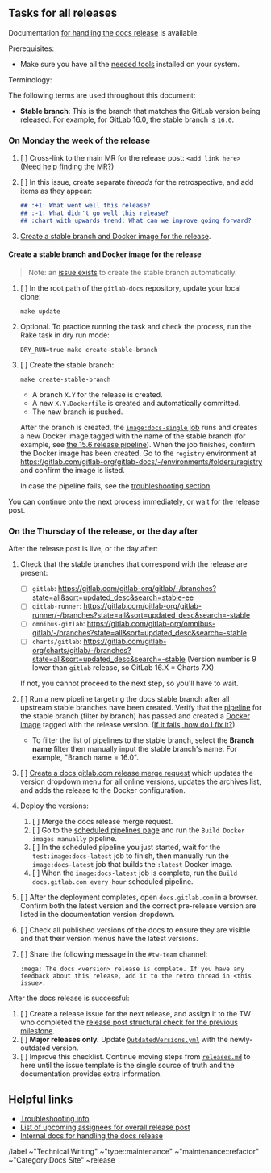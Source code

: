 <!--
SET TITLE TO: docs.gitlab.com release XX.ZZ (month, YYYY)
-->

## Tasks for all releases

Documentation [for handling the docs release](https://gitlab.com/gitlab-org/gitlab-docs/-/blob/main/doc/releases.md) is available.

Prerequisites:

- Make sure you have all the [needed tools](/doc/setup.md) installed on your system.

Terminology:

The following terms are used throughout this document:

- **Stable branch**: This is the branch that matches the GitLab version being released. For example,
  for GitLab 16.0, the stable branch is `16.0`.

### On Monday the week of the release

1. [ ] Cross-link to the main MR for the release post: `<add link here>`
   ([Need help finding the MR?](https://gitlab.com/gitlab-com/www-gitlab-com/-/merge_requests?scope=all&state=opened&label_name%5B%5D=release%20post&label_name%5B%5D=blog%20post))
1. [ ] In this issue, create separate _threads_ for the retrospective, and add items as they appear:

   ```markdown
   ## :+1: What went well this release?
   ## :-1: What didn't go well this release?
   ## :chart_with_upwards_trend: What can we improve going forward?
   ```

1. [Create a stable branch and Docker image for the release](#create-a-stable-branch-and-docker-image-for-the-release).

#### Create a stable branch and Docker image for the release

> Note: an [issue exists](https://gitlab.com/gitlab-org/release-tools/-/issues/533)
> to create the stable branch automatically.

1. [ ] In the root path of the `gitlab-docs` repository, update your local clone:

   ```shell
   make update
   ```

1. Optional. To practice running the task and check the process, run the Rake task in dry run mode:

   ```shell
   DRY_RUN=true make create-stable-branch
   ```

1. [ ] Create the stable branch:

   ```shell
   make create-stable-branch
   ```

   - A branch `X.Y` for the release is created.
   - A new `X.Y.Dockerfile` is created and automatically committed.
   - The new branch is pushed.

   After the branch is created, the
   [`image:docs-single` job](https://gitlab.com/gitlab-org/gitlab-docs/-/blob/7fbb5e1313ebde811877044e87f444a0a283fed4/.gitlab/ci/docker-images.gitlab-ci.yml#L107-129)
   runs and creates a new Docker image tagged with the name of the stable branch
   (for example, see [the 15.6 release pipeline](https://gitlab.com/gitlab-org/gitlab-docs/-/pipelines/702437095)).
   When the job finishes, confirm the Docker image has been created. Go to the `registry` environment at
   <https://gitlab.com/gitlab-org/gitlab-docs/-/environments/folders/registry> and confirm the image
   is listed.

   In case the pipeline fails, see the [troubleshooting section](https://gitlab.com/gitlab-org/gitlab-docs/-/blob/main/doc/releases.md#imagedocs-single-job-fails-when-creating-the-docs-stable-branch).

You can continue onto the next process immediately, or wait for the release post.

### On the Thursday of the release, or the day after

After the release post is live, or the day after:

1. Check that the stable branches that correspond with the release are present:
   - [ ] `gitlab`: <https://gitlab.com/gitlab-org/gitlab/-/branches?state=all&sort=updated_desc&search=stable-ee>
   - [ ] `gitlab-runner`: <https://gitlab.com/gitlab-org/gitlab-runner/-/branches?state=all&sort=updated_desc&search=-stable>
   - [ ] `omnibus-gitlab`: <https://gitlab.com/gitlab-org/omnibus-gitlab/-/branches?state=all&sort=updated_desc&search=-stable>
   - [ ] `charts/gitlab`: <https://gitlab.com/gitlab-org/charts/gitlab/-/branches?state=all&sort=updated_desc&search=-stable> (Version number is 9 lower than `gitlab` release, so GitLab 16.X = Charts 7.X)

   If not, you cannot proceed to the next step, so you'll have to wait.
1. [ ] Run a new pipeline targeting the docs stable branch after all upstream
   stable branches have been created. Verify that the [pipeline](https://gitlab.com/gitlab-org/gitlab-docs/-/pipelines?page=1&scope=all) for the stable branch (filter by branch)
   has passed and created a [Docker image](https://gitlab.com/gitlab-org/gitlab-docs/container_registry/631635?orderBy=NAME&sort=desc&search[]=)
   tagged with the release version. ([If it fails, how do I fix it?](https://gitlab.com/gitlab-org/gitlab-docs/-/blob/main/doc/releases.md#imagedocs-single-job-fails-when-creating-the-docs-stable-branch))
   - To filter the list of pipelines to the stable branch, select the **Branch name** filter then manually input the stable branch's name. For example, "Branch name = 16.0".
1. [ ] [Create a docs.gitlab.com release merge request](https://gitlab.com/gitlab-org/gitlab-docs/-/blob/main/doc/releases.md#create-release-merge-request)
   which updates the version dropdown menu for all online versions, updates the archives list, and adds
   the release to the Docker configuration.
1. Deploy the versions:
   1. [ ] Merge the docs release merge request.
   1. [ ] Go to the [scheduled pipelines page](https://gitlab.com/gitlab-org/gitlab-docs/-/pipeline_schedules)
      and run the `Build Docker images manually` pipeline.
   1. [ ] In the scheduled pipeline you just started, wait for the `test:image:docs-latest` job to finish, then manually run the `image:docs-latest`
      job that builds the `:latest` Docker image.
   1. [ ] When the `image:docs-latest` job is complete, run the `Build docs.gitlab.com every hour` scheduled pipeline.
1. [ ] After the deployment completes, open `docs.gitlab.com` in a browser. Confirm
   both the latest version and the correct pre-release version are listed in the documentation version dropdown.
1. [ ] Check all published versions of the docs to ensure they are visible and that their version menus have the latest versions.
1. [ ] Share the following message in the `#tw-team` channel:

   ```plaintext
   :mega: The docs <version> release is complete. If you have any feedback about this release, add it to the retro thread in <this issue>.
   ```

After the docs release is successful:

1. [ ] Create a release issue for the next release, and assign it to the TW who completed the
   [release post structural check for the previous milestone](https://about.gitlab.com/handbook/product/ux/technical-writing/#regularly-scheduled-tasks).
1. [ ] **Major releases only.** Update
   [`OutdatedVersions.yml`](https://gitlab.com/gitlab-org/gitlab/-/blob/master/doc/.vale/gitlab/OutdatedVersions.yml)
   with the newly-outdated version.
1. [ ] Improve this checklist. Continue moving steps from
   [`releases.md`](https://gitlab.com/gitlab-org/gitlab-docs/-/blob/main/doc/releases.md)
   to here until the issue template is the single source of truth and the documentation provides extra information.

## Helpful links

- [Troubleshooting info](https://gitlab.com/gitlab-org/gitlab-docs/-/blob/main/doc/releases.md#troubleshooting)
- [List of upcoming assignees for overall release post](https://about.gitlab.com/handbook/marketing/blog/release-posts/managers/)
- [Internal docs for handling the docs release](https://gitlab.com/gitlab-org/gitlab-docs/-/blob/main/doc/releases.md)

/label ~"Technical Writing" ~"type::maintenance" ~"maintenance::refactor" ~"Category:Docs Site" ~release

